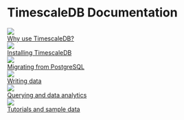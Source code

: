 <h1>TimescaleDB Documentation</h1>

<div class="test-chooser__cyoa-menu">
  <a href="/introduction">
    <div class="cyoa-button">
      <img src="https://assets.iobeam.com/images/docs/welcome-1-why.png" class="cyoa-icon">
      <div class="test-chooser__cyoa-menu-label">Why use TimescaleDB?</div>
    </div>
  </a>
  <a href="/getting-started/installation">
    <div class="cyoa-button">
      <img src="https://assets.iobeam.com/images/docs/welcome-2-install.png" class="cyoa-icon">
      <div class="test-chooser__cyoa-menu-label">Installing TimescaleDB</div>
    </div>
  </a>
  <a href="/getting-started/setup/migrate-from-postgresql">
    <div class="cyoa-button">
      <img src="https://assets.iobeam.com/images/docs/welcome-3-postgresql.png" class="cyoa-icon">
      <div class="test-chooser__cyoa-menu-label">Migrating from PostgreSQL</div>
    </div>
  </a>
</div>
<div class="test-chooser__cyoa-menu">
  <a href="/api#insert">
    <div class="cyoa-button">
      <img src="https://assets.iobeam.com/images/docs/welcome-4-data.png" class="cyoa-icon">
      <div class="test-chooser__cyoa-menu-label">Writing data</div>
    </div>
  </a>
  <a href="/api#select">
    <div class="cyoa-button">
      <img src="https://assets.iobeam.com/images/docs/welcome-5-analytics.png" class="cyoa-icon">
      <div class="test-chooser__cyoa-menu-label">Querying and data analytics</div>
    </div>
  </a>
  <a href="/tutorials">
    <div class="cyoa-button">
      <img src="https://assets.iobeam.com/images/docs/welcome-6-admin.png" class="cyoa-icon">
      <div class="test-chooser__cyoa-menu-label">Tutorials and sample data</div>
    </div>
  </a>
</div>
